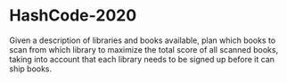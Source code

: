 # HashCode-2020
Given a description of libraries and books available, plan which books to scan from which library to maximize the total score of all scanned books, taking into account that each library needs to be signed up before it can ship books.
